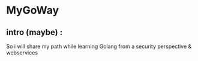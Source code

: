 # MyGoWay

## intro (maybe) :

So i will share my path while learning Golang from a security perspective & webservices 
